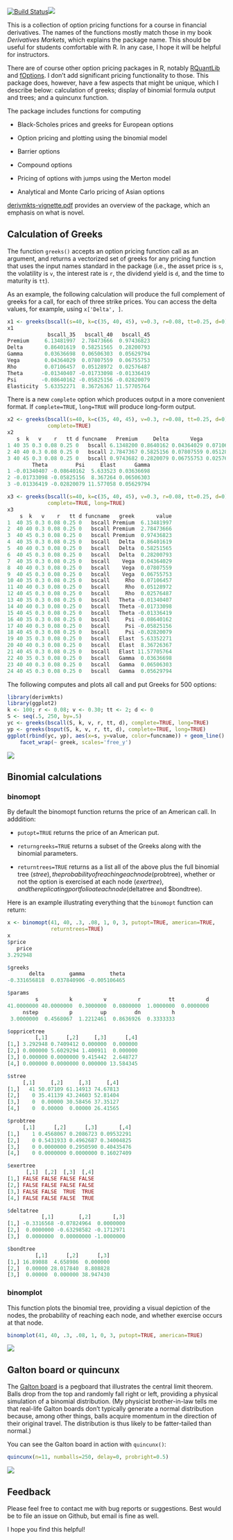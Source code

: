 [![Build
Status](https://travis-ci.org/rmcd1024/derivmkts.svg?branch=master)](https://travis-ci.org/rmcd1024/derivmkts)[![](http://www.r-pkg.org/badges/version/derivmkts)](http://www.r-pkg.org/pkg/derivmkts)

This is a collection of option pricing functions for a course in
financial derivatives. The names of the functions mostly match those in
my book *Derivatives Markets*, which explains the package name. This
should be useful for students comfortable with R. In any case, I hope it
will be helpful for instructors.

There are of course other option pricing packages in R, notably
[RQuantLib](https://cran.r-project.org/package=RQuantLib) and
[fOptions](https://cran.r-project.org/package=RQuantLib). I don’t add
significant pricing functionality to those. This package does, however,
have a few aspects that might be unique, which I describe below:
calculation of greeks; display of binomial formula output and trees; and
a quincunx function.

The package includes functions for computing

  - Black-Scholes prices and greeks for European options

  - Option pricing and plotting using the binomial model

  - Barrier options

  - Compound options

  - Pricing of options with jumps using the Merton model

  - Analytical and Monte Carlo pricing of Asian options

[derivmkts-vignette.pdf](vignettes/derivmkts-vignette.pdf) provides an
overview of the package, which an emphasis on what is novel.

## Calculation of Greeks

The function `greeks()` accepts an option pricing function call as an
argument, and returns a vectorized set of greeks for any pricing
function that uses the input names standard in the package (i.e., the
asset price is `s`, the volatility is `v`, the interest rate is `r`, the
dividend yield is `d`, and the time to maturity is `tt`).

As an example, the following calculation will produce the full
complement of greeks for a call, for each of three strike prices. You
can access the delta values, for example, using `x['Delta', ]`.

``` r
x1 <- greeks(bscall(s=40, k=c(35, 40, 45), v=0.3, r=0.08, tt=0.25, d=0))
x1
             bscall_35   bscall_40   bscall_45
Premium     6.13481997  2.78473666  0.97436823
Delta       0.86401619  0.58251565  0.28200793
Gamma       0.03636698  0.06506303  0.05629794
Vega        0.04364029  0.07807559  0.06755753
Rho         0.07106457  0.05128972  0.02576487
Theta      -0.01340407 -0.01733098 -0.01336419
Psi        -0.08640162 -0.05825156 -0.02820079
Elasticity  5.63352271  8.36726367 11.57705764
```

There is a new `complete` option which produces output in a more
convenient format. If `complete=TRUE`, `long=TRUE` will produce
long-form output.

``` r
x2 <- greeks(bscall(s=40, k=c(35, 40, 45), v=0.3, r=0.08, tt=0.25, d=0),
             complete=TRUE)
x2
   s  k   v    r   tt d funcname   Premium     Delta       Vega        Rho
1 40 35 0.3 0.08 0.25 0   bscall 6.1348200 0.8640162 0.04364029 0.07106457
2 40 40 0.3 0.08 0.25 0   bscall 2.7847367 0.5825156 0.07807559 0.05128972
3 40 45 0.3 0.08 0.25 0   bscall 0.9743682 0.2820079 0.06755753 0.02576487
        Theta         Psi     Elast      Gamma
1 -0.01340407 -0.08640162  5.633523 0.03636698
2 -0.01733098 -0.05825156  8.367264 0.06506303
3 -0.01336419 -0.02820079 11.577058 0.05629794

x3 <- greeks(bscall(s=40, k=c(35, 40, 45), v=0.3, r=0.08, tt=0.25, d=0),
             complete=TRUE, long=TRUE)
x3
    s  k   v    r   tt d funcname   greek       value
1  40 35 0.3 0.08 0.25 0   bscall Premium  6.13481997
2  40 40 0.3 0.08 0.25 0   bscall Premium  2.78473666
3  40 45 0.3 0.08 0.25 0   bscall Premium  0.97436823
4  40 35 0.3 0.08 0.25 0   bscall   Delta  0.86401619
5  40 40 0.3 0.08 0.25 0   bscall   Delta  0.58251565
6  40 45 0.3 0.08 0.25 0   bscall   Delta  0.28200793
7  40 35 0.3 0.08 0.25 0   bscall    Vega  0.04364029
8  40 40 0.3 0.08 0.25 0   bscall    Vega  0.07807559
9  40 45 0.3 0.08 0.25 0   bscall    Vega  0.06755753
10 40 35 0.3 0.08 0.25 0   bscall     Rho  0.07106457
11 40 40 0.3 0.08 0.25 0   bscall     Rho  0.05128972
12 40 45 0.3 0.08 0.25 0   bscall     Rho  0.02576487
13 40 35 0.3 0.08 0.25 0   bscall   Theta -0.01340407
14 40 40 0.3 0.08 0.25 0   bscall   Theta -0.01733098
15 40 45 0.3 0.08 0.25 0   bscall   Theta -0.01336419
16 40 35 0.3 0.08 0.25 0   bscall     Psi -0.08640162
17 40 40 0.3 0.08 0.25 0   bscall     Psi -0.05825156
18 40 45 0.3 0.08 0.25 0   bscall     Psi -0.02820079
19 40 35 0.3 0.08 0.25 0   bscall   Elast  5.63352271
20 40 40 0.3 0.08 0.25 0   bscall   Elast  8.36726367
21 40 45 0.3 0.08 0.25 0   bscall   Elast 11.57705764
22 40 35 0.3 0.08 0.25 0   bscall   Gamma  0.03636698
23 40 40 0.3 0.08 0.25 0   bscall   Gamma  0.06506303
24 40 45 0.3 0.08 0.25 0   bscall   Gamma  0.05629794
```

<!--
The following computes and plots all call and put Greeks for
500 options, 16 plots in all:
-->

The following computes and plots all call and put Greeks for 500
options:

``` r
library(derivmkts)
library(ggplot2)
k <- 100; r <- 0.08; v <- 0.30; tt <- 2; d <- 0
S <- seq(.5, 250, by=.5)
yc <- greeks(bscall(S, k, v, r, tt, d), complete=TRUE, long=TRUE)
yp <- greeks(bsput(S, k, v, r, tt, d), complete=TRUE, long=TRUE)
ggplot(rbind(yc, yp), aes(x=s, y=value, color=funcname)) + geom_line() +
    facet_wrap(~ greek, scales='free_y')
```

![](README_files/figure-gfm/unnamed-chunk-5-1.png)<!-- -->

## Binomial calculations

### binomopt

By default the binomopt function returns the price of an American call.
In adddition:

  - `putopt=TRUE` returns the price of an American put.

  - `returngreeks=TRUE` returns a subset of the Greeks along with the
    binomial parameters.

  - `returntrees=TRUE` returns as a list all of the above plus the full
    binomial tree ($stree), the probability of reaching each node
    ($probtree), whether or not the option is exercised at each node
    ($exertree), and the replicating portfolio at each node ($deltatree
    and $bondtree).

Here is an example illustrating everything that the `binomopt` function
can return:

``` r
x <- binomopt(41, 40, .3, .08, 1, 0, 3, putopt=TRUE, american=TRUE,
              returntrees=TRUE)
x
$price
   price 
3.292948 

$greeks
       delta        gamma        theta 
-0.331656818  0.037840906 -0.005106465 

$params
         s          k          v          r         tt          d 
41.0000000 40.0000000  0.3000000  0.0800000  1.0000000  0.0000000 
     nstep          p         up         dn          h 
 3.0000000  0.4568067  1.2212461  0.8636926  0.3333333 

$oppricetree
         [,1]      [,2]     [,3]      [,4]
[1,] 3.292948 0.7409412 0.000000  0.000000
[2,] 0.000000 5.6029294 1.400911  0.000000
[3,] 0.000000 0.0000000 9.415442  2.648727
[4,] 0.000000 0.0000000 0.000000 13.584345

$stree
     [,1]     [,2]     [,3]     [,4]
[1,]   41 50.07109 61.14913 74.67813
[2,]    0 35.41139 43.24603 52.81404
[3,]    0  0.00000 30.58456 37.35127
[4,]    0  0.00000  0.00000 26.41565

$probtree
     [,1]      [,2]      [,3]       [,4]
[1,]    1 0.4568067 0.2086723 0.09532291
[2,]    0 0.5431933 0.4962687 0.34004825
[3,]    0 0.0000000 0.2950590 0.40435476
[4,]    0 0.0000000 0.0000000 0.16027409

$exertree
      [,1]  [,2]  [,3]  [,4]
[1,] FALSE FALSE FALSE FALSE
[2,] FALSE FALSE FALSE FALSE
[3,] FALSE FALSE  TRUE  TRUE
[4,] FALSE FALSE FALSE  TRUE

$deltatree
           [,1]        [,2]       [,3]
[1,] -0.3316568 -0.07824964  0.0000000
[2,]  0.0000000 -0.63298582 -0.1712971
[3,]  0.0000000  0.00000000 -1.0000000

$bondtree
         [,1]      [,2]      [,3]
[1,] 16.89088  4.658986  0.000000
[2,]  0.00000 28.017840  8.808828
[3,]  0.00000  0.000000 38.947430
```

### binomplot

This function plots the binomial tree, providing a visual depiction of
the nodes, the probability of reaching each node, and whether exercise
occurs at that node.

``` r
binomplot(41, 40, .3, .08, 1, 0, 3, putopt=TRUE, american=TRUE)
```

![](README_files/figure-gfm/unnamed-chunk-7-1.png)<!-- -->

## Galton board or quincunx

The [Galton board](http://mathworld.wolfram.com/GaltonBoard.html) is a
pegboard that illustrates the central limit theorem. Balls drop from the
top and randomly fall right or left, providing a physical simulation of
a binomial distribution. (My physicist brother-in-law tells me that
real-life Galton boards don’t typically generate a normal distribution
because, among other things, balls acquire momentum in the direction of
their original travel. The distribution is thus likely to be
fatter-tailed than normal.)

You can see the Galton board in action with `quincunx()`:

``` r
quincunx(n=11, numballs=250, delay=0, probright=0.5)
```

![](README_files/figure-gfm/unnamed-chunk-8-1.png)<!-- -->

## Feedback

Please feel free to contact me with bug reports or suggestions. Best
would be to file an issue on Github, but email is fine as well.

I hope you find this helpful\!
